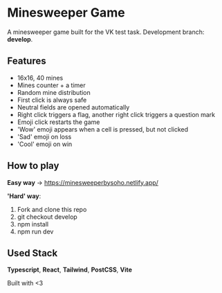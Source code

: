# Minesweeper Game

A minesweeper game built for the VK test task. Development branch: **develop**.

## Features

- 16x16, 40 mines
- Mines counter + a timer
- Random mine distribution
- First click is always safe
- Neutral fields are opened automatically
- Right click triggers a flag, another right click triggers a question mark
- Emoji click restarts the game
- 'Wow' emoji appears when a cell is pressed, but not clicked
- 'Sad' emoji on loss
- 'Cool' emoji on win

## How to play

**Easy way** -> https://minesweeperbysoho.netlify.app/

**'Hard' way**:

1. Fork and clone this repo
2. git checkout develop
3. npm install
4. npm run dev

## Used Stack

**Typescript**, **React**, **Tailwind**, **PostCSS**, **Vite**

Built with <3

